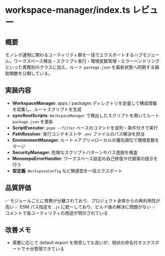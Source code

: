 # workspace-manager/index.ts レビュー

## 概要
モノレポ運用に関わるユーティリティ群を一括でエクスポートするハブモジュール。ワークスペース検出・スクリプト実行・環境変数管理・エラーハンドリングといった責務別のクラスに加え、ルート `package.json` を最新状態へ同期する補助関数を公開している。

## 実装内容
- **WorkspaceManager**: apps / packages ディレクトリを走査して構成情報を収集し、ルートスクリプトを生成
- **syncRootScripts**: `WorkspaceManager` で検出したスクリプトを用いてルート `package.json` を更新
- **ScriptExecutor**: `pnpm --filter` ベースのコマンドを並列・条件付きで実行
- **PathResolver**: 実行コンテキストや `.env` ファイルのパス解決を担当
- **EnvironmentManager**: ルート→アプリ→ローカルの優先順位で環境変数をマージ
- **SecurityManager**: 危険なスクリプトパターンやパス逸脱を検査
- **MonorepoErrorHandler**: ワークスペース設定の自己修復や代替案の提示を行う
- **型定義**: `WorkspaceConfig` など関連型を一括エクスポート

## 品質評価
✅ モジュールごとに責務が分離されており、プロジェクト全体からの再利用性が高い
✅ ESM パス指定を `.js` に統一しており、ビルド後の解決に問題がない
✅ コメントで各ユーティリティの用途が明示されている

## 改善メモ
- 需要に応じて default export を用意しても良いが、現状の命名付きエクスポートで十分管理できている